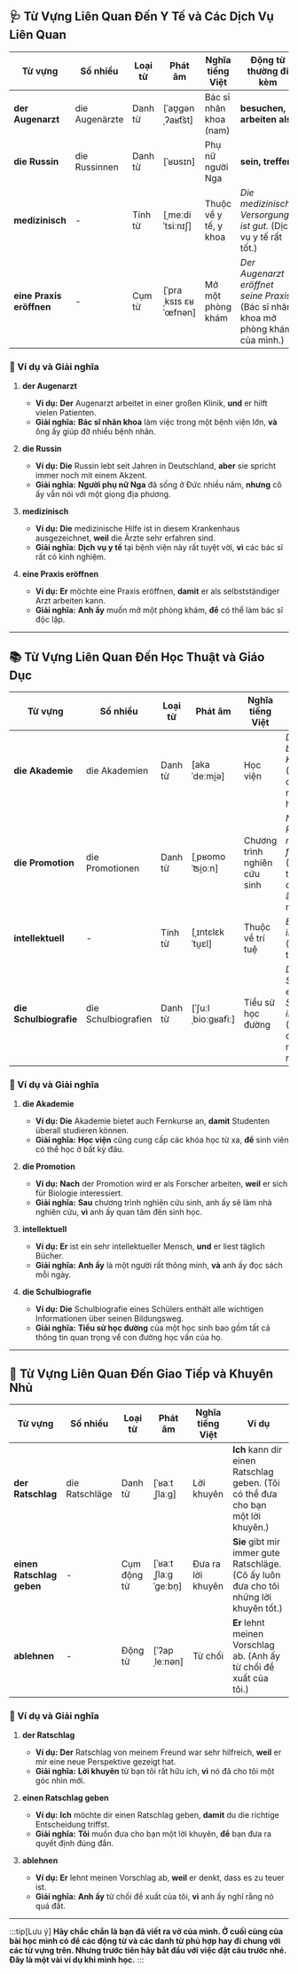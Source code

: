 ## **🩺 Từ Vựng Liên Quan Đến Y Tế và Các Dịch Vụ Liên Quan**

|**Từ vựng**|**Số nhiều**|**Loại từ**|**Phát âm**|**Nghĩa tiếng Việt**|**Động từ thường đi kèm**|
|---|---|---|---|---|---|
|**der Augenarzt**|die Augenärzte|Danh từ|[ˈaʊ̯ɡənˌʔaʁt͡st]|Bác sĩ nhãn khoa (nam)|**besuchen, arbeiten als**|
|**die Russin**|die Russinnen|Danh từ|[ˈʁʊsɪn]|Phụ nữ người Nga|**sein, treffen**|
|**medizinisch**|-|Tính từ|[ˌmeːdiˈtsiːnɪʃ]|Thuộc về y tế, y khoa|_Die medizinische Versorgung ist gut._      (Dịch vụ y tế rất tốt.)|
|**eine Praxis eröffnen**|-|Cụm từ|[ˈpraˌksɪs ɛʁˈœfnən]|Mở một phòng khám|_Der Augenarzt eröffnet seine Praxis._      (Bác sĩ nhãn khoa mở phòng khám của mình.)|

### **📌 Ví dụ và Giải nghĩa**

1. **der Augenarzt**
    
    - **Ví dụ:** **Der** Augenarzt arbeitet in einer großen Klinik, **und** er hilft vielen Patienten.
    - **Giải nghĩa:** **Bác sĩ nhãn khoa** làm việc trong một bệnh viện lớn, **và** ông ấy giúp đỡ nhiều bệnh nhân.
2. **die Russin**
    
    - **Ví dụ:** **Die** Russin lebt seit Jahren in Deutschland, **aber** sie spricht immer noch mit einem Akzent.
    - **Giải nghĩa:** **Người phụ nữ Nga** đã sống ở Đức nhiều năm, **nhưng** cô ấy vẫn nói với một giọng địa phương.
3. **medizinisch**
    
    - **Ví dụ:** **Die** medizinische Hilfe ist in diesem Krankenhaus ausgezeichnet, **weil** die Ärzte sehr erfahren sind.
    - **Giải nghĩa:** **Dịch vụ y tế** tại bệnh viện này rất tuyệt vời, **vì** các bác sĩ rất có kinh nghiệm.
4. **eine Praxis eröffnen**
    
    - **Ví dụ:** **Er** möchte eine Praxis eröffnen, **damit** er als selbstständiger Arzt arbeiten kann.
    - **Giải nghĩa:** **Anh ấy** muốn mở một phòng khám, **để** có thể làm bác sĩ độc lập.

---
## **📚 Từ Vựng Liên Quan Đến Học Thuật và Giáo Dục**

|**Từ vựng**|**Số nhiều**|**Loại từ**|**Phát âm**|**Nghĩa tiếng Việt**|**Ví dụ**|
|---|---|---|---|---|---|
|**die Akademie**|die Akademien|Danh từ|[akaˈdeːmi̯ə]|Học viện|_Die Akademie bietet viele Kurse an._      (Học viện cung cấp nhiều khóa học.)|
|**die Promotion**|die Promotionen|Danh từ|[ˌpʁomoˈʦi̯oːn]|Chương trình nghiên cứu sinh|_Nach der Promotion möchte sie forschen._      (Sau chương trình nghiên cứu sinh, cô ấy muốn nghiên cứu.)|
|**intellektuell**|-|Tính từ|[ˌɪntɛlɛkˈtu̯ɛl]|Thuộc về trí tuệ|_Er ist sehr intellektuell._      (Anh ấy rất thông minh.)|
|**die Schulbiografie**|die Schulbiografien|Danh từ|[ˈʃuːlˌbioːɡʁafiː]|Tiểu sử học đường|_Die Schulbiografie eines Schülers ist interessant._      (Tiểu sử học đường của một học sinh rất thú vị.)|

### **📌 Ví dụ và Giải nghĩa**

1. **die Akademie**
    
    - **Ví dụ:** **Die** Akademie bietet auch Fernkurse an, **damit** Studenten überall studieren können.
    - **Giải nghĩa:** **Học viện** cũng cung cấp các khóa học từ xa, **để** sinh viên có thể học ở bất kỳ đâu.
2. **die Promotion**
    
    - **Ví dụ:** **Nach** der Promotion wird er als Forscher arbeiten, **weil** er sich für Biologie interessiert.
    - **Giải nghĩa:** **Sau** chương trình nghiên cứu sinh, anh ấy sẽ làm nhà nghiên cứu, **vì** anh ấy quan tâm đến sinh học.
3. **intellektuell**
    
    - **Ví dụ:** **Er** ist ein sehr intellektueller Mensch, **und** er liest täglich Bücher.
    - **Giải nghĩa:** **Anh ấy** là một người rất thông minh, **và** anh ấy đọc sách mỗi ngày.
4. **die Schulbiografie**
    
    - **Ví dụ:** **Die** Schulbiografie eines Schülers enthält alle wichtigen Informationen über seinen Bildungsweg.
    - **Giải nghĩa:** **Tiểu sử học đường** của một học sinh bao gồm tất cả thông tin quan trọng về con đường học vấn của họ.

---
## **💬 Từ Vựng Liên Quan Đến Giao Tiếp và Khuyên Nhủ**

|**Từ vựng**|**Số nhiều**|**Loại từ**|**Phát âm**|**Nghĩa tiếng Việt**|**Ví dụ**|
|---|---|---|---|---|---|
|**der Ratschlag**|die Ratschläge|Danh từ|[ˈʁaːtˌʃlaːɡ]|Lời khuyên|**Ich** kann dir einen Ratschlag geben.      (Tôi có thể đưa cho bạn một lời khuyên.)|
|**einen Ratschlag geben**|-|Cụm động từ|[ˈʁaːtˌʃlaːɡ ˈɡeːbn̩]|Đưa ra lời khuyên|**Sie** gibt mir immer gute Ratschläge.      (Cô ấy luôn đưa cho tôi những lời khuyên tốt.)|
|**ablehnen**|-|Động từ|[ˈʔapˌleːnən]|Từ chối|**Er** lehnt meinen Vorschlag ab.      (Anh ấy từ chối đề xuất của tôi.)|

### **📌 Ví dụ và Giải nghĩa**

1. **der Ratschlag**
    
    - **Ví dụ:** **Der** Ratschlag von meinem Freund war sehr hilfreich, **weil** er mir eine neue Perspektive gezeigt hat.
    - **Giải nghĩa:** **Lời khuyên** từ bạn tôi rất hữu ích, **vì** nó đã cho tôi một góc nhìn mới.
2. **einen Ratschlag geben**
    
    - **Ví dụ:** **Ich** möchte dir einen Ratschlag geben, **damit** du die richtige Entscheidung triffst.
    - **Giải nghĩa:** **Tôi** muốn đưa cho bạn một lời khuyên, **để** bạn đưa ra quyết định đúng đắn.
3. **ablehnen**
    
    - **Ví dụ:** **Er** lehnt meinen Vorschlag ab, **weil** er denkt, dass es zu teuer ist.
    - **Giải nghĩa:** **Anh ấy** từ chối đề xuất của tôi, **vì** anh ấy nghĩ rằng nó quá đắt.



---
:::tip[Lưu ý]
**Hãy chắc chắn là bạn đã viết ra vở của mình. Ở cuối cùng của bài học mình có để các động từ và các danh từ phù hợp hay đi chung với các từ vựng trên. Nhưng trước tiên hãy bắt đầu với việc đặt câu trước nhé. Đây là một vài ví dụ khi mình học.**
:::